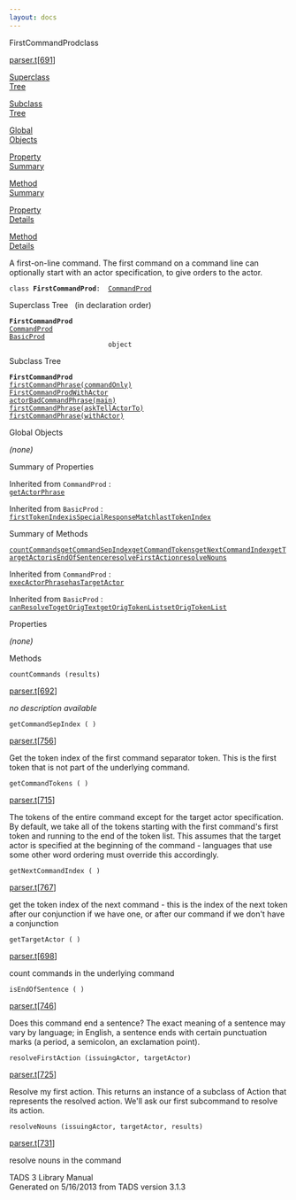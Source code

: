 ```yaml
---
layout: docs
---
```

<span class="title">FirstCommandProd</span><span class="type">class</span>

[parser.t](../file/parser.t.html)\[[691](../source/parser.t.html#691)\]

[Superclass  
Tree](#_SuperClassTree_)

[Subclass  
Tree](#_SubClassTree_)

[Global  
Objects](#_ObjectSummary_)

[Property  
Summary](#_PropSummary_)

[Method  
Summary](#_MethodSummary_)

[Property  
Details](#_Properties_)

[Method  
Details](#_Methods_)



A first-on-line command. The first command on a command line can
optionally start with an actor specification, to give orders to the
actor.

`class `**`FirstCommandProd`**` :   `[`CommandProd`](../object/CommandProd.html)



<span id="_SuperClassTree_"></span>



<span class="hdln">Superclass Tree</span>   (in declaration order)



**`FirstCommandProd`**  
[`CommandProd`](../object/CommandProd.html)  
[`BasicProd`](../object/BasicProd.html)  
`                         object`  
<span id="_SubClassTree_"></span>



<span class="hdln">Subclass Tree</span>  



**`FirstCommandProd`**  
[`firstCommandPhrase(commandOnly)`](../object/firstCommandPhrase(commandOnly).html)  
[`FirstCommandProdWithActor`](../object/FirstCommandProdWithActor.html)  
[`actorBadCommandPhrase(main)`](../object/actorBadCommandPhrase(main).html)  
[`firstCommandPhrase(askTellActorTo)`](../object/firstCommandPhrase(askTellActorTo).html)  
[`firstCommandPhrase(withActor)`](../object/firstCommandPhrase(withActor).html)  
<span id="_ObjectSummary_"></span>



<span class="hdln">Global Objects</span>  



*(none)* <span id="_PropSummary_"></span>



<span class="hdln">Summary of Properties</span>  





Inherited from `CommandProd` :  
[`getActorPhrase`](../object/CommandProd.html#getActorPhrase)

Inherited from `BasicProd` :  
[`firstTokenIndex`](../object/BasicProd.html#firstTokenIndex)[`isSpecialResponseMatch`](../object/BasicProd.html#isSpecialResponseMatch)[`lastTokenIndex`](../object/BasicProd.html#lastTokenIndex)

<span id="_MethodSummary_"></span>



<span class="hdln">Summary of Methods</span>  



[`countCommands`](#countCommands)[`getCommandSepIndex`](#getCommandSepIndex)[`getCommandTokens`](#getCommandTokens)[`getNextCommandIndex`](#getNextCommandIndex)[`getTargetActor`](#getTargetActor)[`isEndOfSentence`](#isEndOfSentence)[`resolveFirstAction`](#resolveFirstAction)[`resolveNouns`](#resolveNouns)

Inherited from `CommandProd` :  
[`execActorPhrase`](../object/CommandProd.html#execActorPhrase)[`hasTargetActor`](../object/CommandProd.html#hasTargetActor)

Inherited from `BasicProd` :  
[`canResolveTo`](../object/BasicProd.html#canResolveTo)[`getOrigText`](../object/BasicProd.html#getOrigText)[`getOrigTokenList`](../object/BasicProd.html#getOrigTokenList)[`setOrigTokenList`](../object/BasicProd.html#setOrigTokenList)

<span id="_Properties_"></span>



<span class="hdln">Properties</span>  



*(none)* <span id="_Methods_"></span>



<span class="hdln">Methods</span>  



<span id="countCommands"></span>

`countCommands (results)`

[parser.t](../file/parser.t.html)\[[692](../source/parser.t.html#692)\]



*no description available*



<span id="getCommandSepIndex"></span>

`getCommandSepIndex ( )`

[parser.t](../file/parser.t.html)\[[756](../source/parser.t.html#756)\]



Get the token index of the first command separator token. This is the
first token that is not part of the underlying command.



<span id="getCommandTokens"></span>

`getCommandTokens ( )`

[parser.t](../file/parser.t.html)\[[715](../source/parser.t.html#715)\]



The tokens of the entire command except for the target actor
specification. By default, we take all of the tokens starting with the
first command's first token and running to the end of the token list.
This assumes that the target actor is specified at the beginning of the
command - languages that use some other word ordering must override this
accordingly.



<span id="getNextCommandIndex"></span>

`getNextCommandIndex ( )`

[parser.t](../file/parser.t.html)\[[767](../source/parser.t.html#767)\]



get the token index of the next command - this is the index of the next
token after our conjunction if we have one, or after our command if we
don't have a conjunction



<span id="getTargetActor"></span>

`getTargetActor ( )`

[parser.t](../file/parser.t.html)\[[698](../source/parser.t.html#698)\]



count commands in the underlying command



<span id="isEndOfSentence"></span>

`isEndOfSentence ( )`

[parser.t](../file/parser.t.html)\[[746](../source/parser.t.html#746)\]



Does this command end a sentence? The exact meaning of a sentence may
vary by language; in English, a sentence ends with certain punctuation
marks (a period, a semicolon, an exclamation point).



<span id="resolveFirstAction"></span>

`resolveFirstAction (issuingActor, targetActor)`

[parser.t](../file/parser.t.html)\[[725](../source/parser.t.html#725)\]



Resolve my first action. This returns an instance of a subclass of
Action that represents the resolved action. We'll ask our first
subcommand to resolve its action.



<span id="resolveNouns"></span>

`resolveNouns (issuingActor, targetActor, results)`

[parser.t](../file/parser.t.html)\[[731](../source/parser.t.html#731)\]



resolve nouns in the command





TADS 3 Library Manual  
Generated on 5/16/2013 from TADS version 3.1.3


